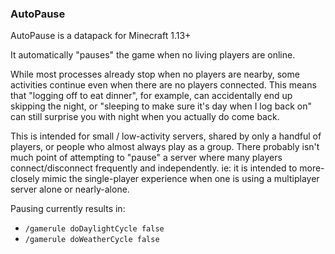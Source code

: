 ### AutoPause

AutoPause is a datapack for Minecraft 1.13+

It automatically "pauses" the game when no living players are online.

While most processes already stop when no players are nearby, some activities
continue even when there are no players connected. This means that "logging off
to eat dinner", for example, can accidentally end up skipping the night, or
"sleeping to make sure it's day when I log back on" can still surprise you with
night when you actually do come back.

This is intended for small / low-activity servers, shared by only a handful of
players, or people who almost always play as a group. There probably isn't much
point of attempting to "pause" a server where many players connect/disconnect
frequently and independently. ie: it is intended to more-closely mimic the
single-player experience when one is using a multiplayer server alone or
nearly-alone.

Pausing currently results in:

 - `/gamerule doDaylightCycle false`
 - `/gamerule doWeatherCycle false`
